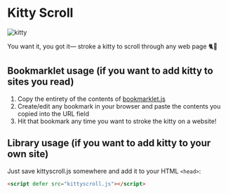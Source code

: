 # Kitty Scroll

![kitty](https://user-images.githubusercontent.com/5785323/81567028-12c34a80-93df-11ea-89b3-4b401aa7cfe6.png)

You want it, you got it— stroke a kitty to scroll through any web page 🐈🤚

## Bookmarklet usage (if you want to add kitty to sites you read)

1. Copy the entirety of the contents of [bookmarklet.js](https://raw.githubusercontent.com/ronCYA/kittyscroll/master/bookmarklet.js)
2. Create/edit any bookmark in your browser and paste the contents you copied into the URL field
3. Hit that bookmark any time you want to stroke the kitty on a website!

## Library usage (if you want to add kitty to your own site)

Just save kittyscroll.js somewhere and add it to your HTML `<head>`:

```html
<script defer src="kittyscroll.js"></script>
```